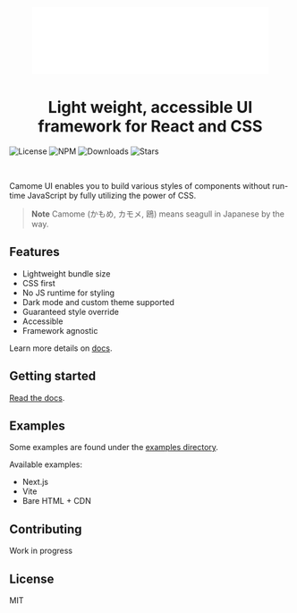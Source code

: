   <p align="center">
    <img src="https://raw.githubusercontent.com/camomeui/camome/main/media/logo.svg?raw=true" alt="Camome UI" height="120" width="auto" />
  </p>

<h1 align="center">Light weight, accessible UI framework for React and CSS️</h1>

![License](https://img.shields.io/npm/l/@camome/core)
![NPM](https://img.shields.io/npm/v/@camome/core)
![Downloads](https://img.shields.io/npm/dm/@camome/core.svg?style=flat)
![Stars](https://badgen.net/github/stars/camomeui/camome)

<br />

Camome UI enables you to build various styles of components without run-time JavaScript by fully utilizing the power of CSS.

> **Note**
> Camome (かもめ, カモメ, 鴎) means seagull in Japanese by the way.

## Features

- Lightweight bundle size
- CSS first
- No JS runtime for styling
- Dark mode and custom theme supported
- Guaranteed style override
- Accessible
- Framework agnostic

Learn more details on [docs](https://camome.net/docs/guide/overview).

## Getting started

[Read the docs](https://camome.net/docs/guide/overview).

## Examples

Some examples are found under the [examples directory](https://github.com/camomeui/camome/tree/main/examples).

Available examples:

- Next.js
- Vite
- Bare HTML + CDN

## Contributing

Work in progress

## License

MIT
